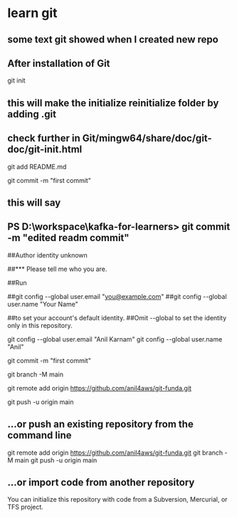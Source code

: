 # learn git

## some text git showed when I created new repo

## After installation of Git

git init 
## this will make the initialize reinitialize folder by adding .git 
## check further in Git/mingw64/share/doc/git-doc/git-init.html 

git add README.md

git commit -m "first commit"
## this will say 
## PS D:\workspace\kafka-for-learners> git commit -m "edited readm commit"
##Author identity unknown

##*** Please tell me who you are.

##Run

  ##git config --global user.email "you@example.com"
  ##git config --global user.name "Your Name"

##to set your account's default identity.
##Omit --global to set the identity only in this repository.

git config --global user.email "Anil Karnam"
git config --global user.name "Anil"

git commit -m "first commit"


git branch -M main

git remote add origin https://github.com/anil4aws/git-funda.git

git push -u origin main


## …or push an existing repository from the command line
git remote add origin https://github.com/anil4aws/git-funda.git
git branch -M main
git push -u origin main

## …or import code from another repository
You can initialize this repository with code from a Subversion, Mercurial, or TFS project.
